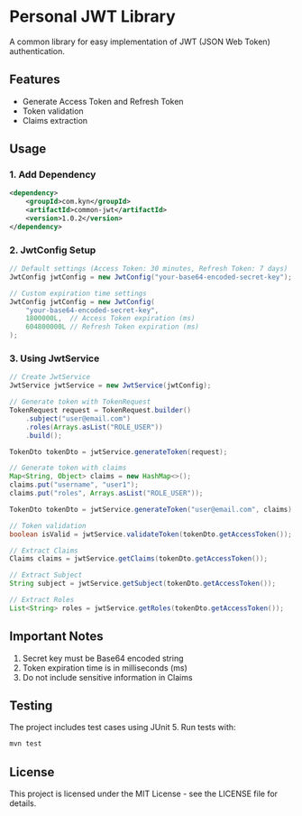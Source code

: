 # Personal JWT Library

A common library for easy implementation of JWT (JSON Web Token) authentication.

## Features
- Generate Access Token and Refresh Token
- Token validation
- Claims extraction

## Usage

### 1. Add Dependency

```xml
<dependency>
    <groupId>com.kyn</groupId>
    <artifactId>common-jwt</artifactId>
    <version>1.0.2</version>
</dependency>
```

### 2. JwtConfig Setup

```java
// Default settings (Access Token: 30 minutes, Refresh Token: 7 days)
JwtConfig jwtConfig = new JwtConfig("your-base64-encoded-secret-key");

// Custom expiration time settings
JwtConfig jwtConfig = new JwtConfig(
    "your-base64-encoded-secret-key",
    1800000L,  // Access Token expiration (ms)
    604800000L // Refresh Token expiration (ms)
);
```

### 3. Using JwtService

```java
// Create JwtService
JwtService jwtService = new JwtService(jwtConfig);

// Generate token with TokenRequest
TokenRequest request = TokenRequest.builder()
    .subject("user@email.com")
    .roles(Arrays.asList("ROLE_USER"))
    .build();

TokenDto tokenDto = jwtService.generateToken(request);

// Generate token with claims
Map<String, Object> claims = new HashMap<>();
claims.put("username", "user1");
claims.put("roles", Arrays.asList("ROLE_USER"));

TokenDto tokenDto = jwtService.generateToken("user@email.com", claims);

// Token validation
boolean isValid = jwtService.validateToken(tokenDto.getAccessToken());

// Extract Claims
Claims claims = jwtService.getClaims(tokenDto.getAccessToken());

// Extract Subject
String subject = jwtService.getSubject(tokenDto.getAccessToken());

// Extract Roles
List<String> roles = jwtService.getRoles(tokenDto.getAccessToken());
```

## Important Notes
1. Secret key must be Base64 encoded string
2. Token expiration time is in milliseconds (ms)
3. Do not include sensitive information in Claims

## Testing
The project includes test cases using JUnit 5. Run tests with:

```bash
mvn test
```
## License
This project is licensed under the MIT License - see the LICENSE file for details. 